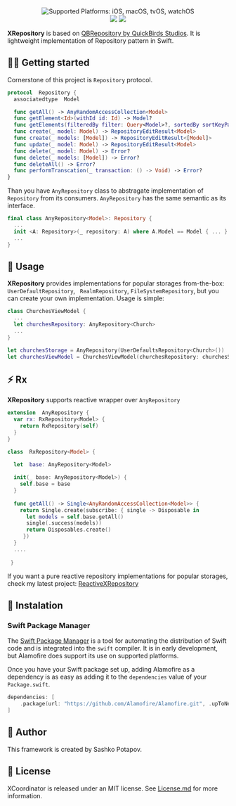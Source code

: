 <p align="center">
<br>
<img src="https://img.shields.io/badge/platforms-iOS%20%7C%20macOS%20%7C%20tvOS%20%7C%20watchO-333333.svg" alt="Supported Platforms: iOS, macOS, tvOS, watchOS" />
<br/>
<a><img src="https://img.shields.io/badge/Swift%20Package%20Manager-compatible-brightgreen.svg" /></a>
<a><img src="https://img.shields.io/badge/License-MIT-yellow.svg" /></a>
</p>

**XRepository** is based on [QBRepository by QuickBirds Studios](https://github.com/quickbirdstudios/QBRepository). It is lightweight implementation of Repository pattern in Swift.

## 👋🏻  Getting started
Cornerstone of this project is `Repository`  protocol.
```swift
protocol  Repository {
  associatedtype  Model

  func getAll() -> AnyRandomAccessCollection<Model>
  func getElement<Id>(withId id: Id) -> Model?
  func getElements(filteredBy filter: Query<Model>?, sortedBy sortKeyPath: ComparableKeyPath<Model>?, distinctUsing distinctMode: HashableKeyPath<Model>?) -> AnyRandomAccessCollection<Model>
  func create(_ model: Model) -> RepositoryEditResult<Model>
  func create(_ models: [Model]) -> RepositoryEditResult<[Model]>
  func update(_ model: Model) -> RepositoryEditResult<Model>
  func delete(_ model: Model) -> Error?
  func delete(_ models: [Model]) -> Error?
  func deleteAll() -> Error?
  func performTranscation(_ transaction: () -> Void) -> Error?
}
```

Than you have `AnyRepository` class to abstragate implementation of `Repository` from its consumers. `AnyRepository` has the same semantic as its interface.

```swift
final class AnyRepository<Model>: Repository {
  ...
  init <A: Repository>(_ repository: A) where A.Model == Model { ... }
  ...
}
```
## 🔧 Usage
**XRepository** provides implementations for popular storages from-the-box:
`UserDefaultRepository`, ` RealmRepository`, `FileSystemRepository`, but you can create your own implementation.
Usage is simple:
```swift
class ChurchesViewModel {
  ...
  let churchesRepository: AnyRepository<Church>
  ...
}

let churchesStorage = AnyRepository(UserDefaultsRepository<Church>())
let churchesViewModel = ChurchesViewModel(churchesRepository: churchesStorage)
```

##  ⚡️ Rx
**XRepository** supports reactive wrapper over `AnyRepository`
```swift
extension  AnyRepository {
  var rx: RxRepository<Model> {
    return RxRepository(self)
  }
}

class  RxRepository<Model> {

  let  base: AnyRepository<Model>
  
  init(_ base: AnyRepository<Model>) {
    self.base = base
  }
  
  func getAll() -> Single<AnyRandomAccessCollection<Model>> {
    return Single.create(subscribe: { single -> Disposable in
      let models = self.base.getAll() 
      single(.success(models))
      return Disposables.create()
     })
  }
  ....
  
 }
```
If you want  a pure reactive repository implementations for popular storages, check my latest project: [ReactiveXRepository](https://github.com/sashkopotapov/ReactiveXRepository.git)

## 🍴 Instalation
### Swift Package Manager

The [Swift Package Manager](https://swift.org/package-manager/) is a tool for automating the distribution of Swift code and is integrated into the `swift` compiler. It is in early development, but Alamofire does support its use on supported platforms.

Once you have your Swift package set up, adding Alamofire as a dependency is as easy as adding it to the `dependencies` value of your `Package.swift`.

```swift
dependencies: [
    .package(url: "https://github.com/Alamofire/Alamofire.git", .upToNextMajor(from: "5.5.0"))
]
```

## 👤 Author
This framework is created by Sashko Potapov.

## 📃 License

XCoordinator is released under an MIT license. See [License.md](https://github.com/sashkopotapov/XRepository/blob/main/LICENSE) for more information.
